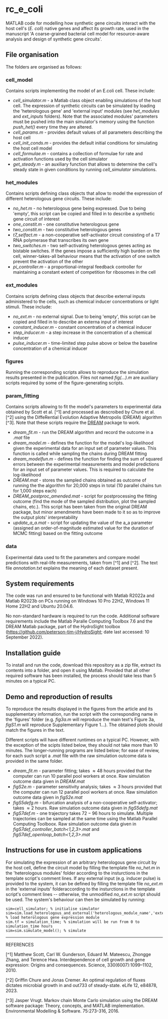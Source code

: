 # rc_e_coli
MATLAB code for modelling how synthetic gene circuits interact with the host cell's (_E. coli_) native genes and affect its growth rate, used in the manuscript 'A coarse-grained bacterial cell model for resource-aware analysis and design of synthetic gene circuits'.

## File organisation
The folders are organised as follows:

### cell_model
Contains scripts implementing the model of an E.coli cell. These include:
- _cell_simulator.m_ - a Matlab class object enabling simulations of the host cell. The expression of synthetic circuits can be simulated by loading the 'heterologous gene' and 'external input' modules (see _het_modules_ and _ext_inputs_ folders). Note that the associated modules' parameters must be pushed into the main simulator's memory using the function _push_het()_ every time they are altered.
- _cell_params.m_ - provides default values of all parameters describing the host cell
- _cell_init_conds.m_ - provides the default initial conditions for simulating the host cell model
- _cell_formulae.m_ - contains a collection of formulae for rate and activation functions used by the cell simulator
- _get_steady.m_ - an auxiliary function that allows to determine the cell's steady state in given conditions by running _cell_simulator_ simulations.

### het_modules
Contains scripts defining class objects that allow to model the expression of different heterologous gene circuits. These include:
- _no_het.m_ - no heterologous gene being expressed. Due to being 'empty', this script can be copied and filled in to describe a synthetic gene circuit of interest
- _one_constit.m_ - one constitutive heterologous gene
- _two_constit.m_ - two constitutive heterologous genes
- _t7_selfact.m_ - a non-cooperative self-activator circuit consisting of a T7 RNA polymerase that transcribes its own gene
- _two_switches.m_ - two self-activating heterologous genes acting as bistable switches. If the genes impose a sufficiently high burden on the cell, winner-takes-all behaviour means that the activation of one switch prevent the activation of the other
- _pi_controller.m_ - a proportional-integral feedback controller for maintaining a constant extent of competition for ribosomes in the cell

### ext_modules
Contains scripts defining class objects that describe external inputs administered to the cells, such as chemical inducer concentrations or light stimuli. These include:
- _no_ext.m_ - no external signal. Due to being 'empty', this script can be copied and filled in to describe an externa input of interest
- _constant_inducer.m_ - constant concentration of a chemical inducer
- _step_inducer.m_ - a step increase in the concentration of a chemical inducer
- _pulse_inducer.m_ - time-limited step pulse above or below the baseline concentration of a chemical inducer

### figures
Running the corresponding scripts allows to reproduce the simulation results presented in the publication. Files not named _fig(...).m_ are auxiliary scripts required by some of the figure-generating scripts.

### param_fitting
Contains scripts allowing to fit the model's parameters to experimental data obtained by Scott et al. [^1] and processed as descroibed by Chure et al. [^2] using the DiffeRential Evolution Adaptive Metropolis (DREAM) algorithm [^3]. Note that these scripts require the [DREAM](https://faculty.sites.uci.edu/jasper/software/#eleven) package to work.
- _dream_fit.m_ - run the DREAM algorithm and record the outcome in a _.mat_ file
- _dream_model.m_ - defines the function for the model's log-likelihood given the experimental data for an input set of parameter values. This function is called while sampling the chains during DREAM fitting
- _dream_modelfun.m_ - defines the function for finding the sum of squared errors between the experimental measurements and model predictions for an input set of parameter values. This is required to calculate the log-likelihood
- _DREAM.mat_ - stores the sampled chains obtained as outcome of running the the algorithm for 20,000 steps in total (10 parallel chains tun for 1,000 steps each)
- _DREAM_postproc_amended.mat_ - script for postprocessing the fitting outcome (find the mode of the sampled distribution, plot the sampled chains, etc.). This script has been taken from the original DREAM package, but minor amendments have been made to it so as to improve the output plots' interpretability
- _update_a_a.mat_ - script for updating the value of the a_a parameter (assigned an order-of-magnitude estimated value for the duration of MCMC fitting) based on the fitting outcome

### data
Experimental data used to fit the parameters and compare model predictions with real-life measurements, taken from [^1] and [^2]. The text file _annotation.txt_ explains the meaning of each dataset present.

## System requirements
The code was run and ensured to be functional with Matlab R2022a and Matlab R2023b on PCs running on Windows 10 Pro 22H2, Windows 11 Home 22H2 and Ubuntu 20.04.6.

No non-standard hardware is required to run the code. Additional software requirements include the Matlab Paralle Computing Toolbox 7.6 and the DREAM Matlab package, part of the HydroSight toolbox (https://github.com/peterson-tim-j/HydroSight; date last accessed: 10 September 2022).

## Installation guide
To install and run the code, download this repository as a zip file, extract its contents into a folder, and open it using Matlab. Provided that all other required software has been installed, the process should take less than 5 minutes on a typical PC.

## Demo and reproduction of results
To reproduce the results displayed in the figures from the article and its supplementary information, run the script with the corresponding name in the 'figures' folder (e.g. _fig3a.m_ will reproduce the main text's Figure 3a, _figS1.m_ will reproduce Supplementary Figure 1...). The obtained plots should match the figures in the text.

Different scripts will have different runtimes on a typical PC. However, with the exception of the scipts listed below, they should not take more than 10 minutes. The longer-running programs are listed below; for ease of review, for each such script a _.mat_ file with the raw simulation outcome data is provided in the same folder.
- _dream_fit.m_ - parameter fitting; takes $\approx 48$ hours provided that the computer can run 10 parallel pool workers at once. Raw simulation outcome data given in _DREAM.mat_
- _figS2e.m_ - parameter sensitivity analysis; takes $\approx 3$ hours provided that the computer can run 12 parallel pool workers at once. Raw simulation outcome data given in _figS2e.mat_
- _figS5defg.m_ - bifurcation analysis of a non-cooperative self-activator; takes $\approx 2$ hours. Raw simulation outcome data given in _figS5defg.mat_
- _figS7def.m_ - one trajectory takes $72-96$ hours to simulate. Multiple trajectories can be sampled at the same time using the Matlab Parallel Computing Toolboox. Raw simulation outcome data given in _figS7def_controller_batch<1,2,3>.mat_ and _figS7def_openloop_batch<1,2,3>.mat_

## Instructions for use in custom applications
For simulating the expression of an arbitrary heterologous gene circuit by the host cell, define the circuit model by filling the template file _no_het.m_ in the 'heterologous modules' folder according to the insturctions in the template script's comment lines. If any external input (e.g. inducer pulse) is provided to the system, it can be defined by filling the template file _no_ext.m_ in the 'external inputs' folderaccording to the insturctions in the template script's comment lines -- otherwise, the unmodified _no_ext.m_ script should be used. The system's behaviour can then be simulated by running:
```
sim=cell_simulator; % initialise simulator
sim=sim.load_heterologous_and_external('heterologous_module_name','external_input_module_name'); % load heterologous gene expression module
sim.tf = simulation_time; % simulation will be run from 0 to simulation_time hours
sim=sim.simulate_model(); % simulate
```

---

REFERENCES

[^1] Matthew Scott, Carl W. Gunderson, Eduard M. Mateescu, Zhongge Zhang, and Terence Hwa. Interdependence of cell growth and gene expression: Origins and consequences. Science, 330(6007):1099–1102, 2010.

[^2] Griffin Chure and Jonas Cremer. An optimal regulation of fluxes dictates microbial growth in and out733
of steady-state. eLife 12, e84878, 2023.

[^3] Jasper Vrugt. Markov chain Monte Carlo simulation using the DREAM software package: Theory, concepts, and MATLAB implementation. Environmental Modelling & Software. 75:273-316, 2016.
